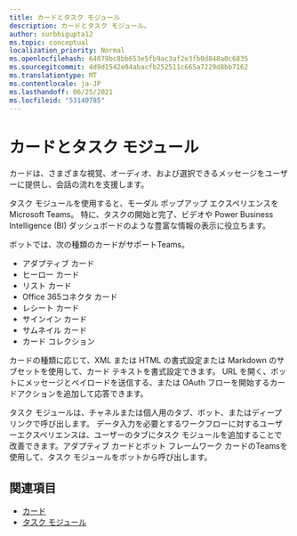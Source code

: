 ```yaml
---
title: カードとタスク モジュール
description: カードとタスク モジュール。
author: surbhigupta12
ms.topic: conceptual
localization_priority: Normal
ms.openlocfilehash: 64079bc8bb653e5fb9ac3af2e3fb0d848a0c6835
ms.sourcegitcommit: 4d9d1542e04abacfb252511c665a7229d8bb7162
ms.translationtype: MT
ms.contentlocale: ja-JP
ms.lasthandoff: 06/25/2021
ms.locfileid: "53140785"
---
```

# <a name="cards-and-task-modules"></a>カードとタスク モジュール

カードは、さまざまな視覚、オーディオ、および選択できるメッセージをユーザーに提供し、会話の流れを支援します。

タスク モジュールを使用すると、モーダル ポップアップ エクスペリエンスを Microsoft Teams。 特に、タスクの開始と完了、ビデオや Power Business Intelligence (BI) ダッシュボードのような豊富な情報の表示に役立ちます。

ボットでは、次の種類のカードがサポートTeams。

* アダプティブ カード
* ヒーロー カード
* リスト カード
* Office 365コネクタ カード
* レシート カード
* サインイン カード
* サムネイル カード
* カード コレクション

カードの種類に応じて、XML または HTML の書式設定または Markdown のサブセットを使用して、カード テキストを書式設定できます。 URL を開く、ボットにメッセージとペイロードを送信する、または OAuth フローを開始するカードアクションを追加して応答できます。

タスク モジュールは、チャネルまたは個人用のタブ、ボット、またはディープ リンクで呼び出します。 データ入力を必要とするワークフローに対するユーザーエクスペリエンスは、ユーザーのタブにタスク モジュールを追加することで改善できます。アダプティブ カードとボット フレームワーク カードのTeamsを使用して、タスク モジュールをボットから呼び出します。

## <a name="see-also"></a>関連項目

* [カード](~/task-modules-and-cards/what-are-cards.md)
* [タスク モジュール](~/task-modules-and-cards/what-are-task-modules.md)
